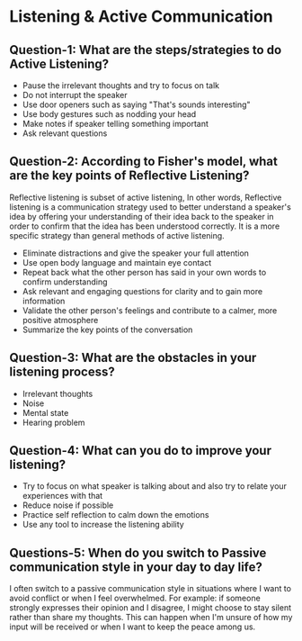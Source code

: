 # Listening & Active Communication

## Question-1: What are the steps/strategies to do Active Listening?

- Pause the irrelevant thoughts and try to focus on talk
- Do not interrupt the speaker
- Use door openers such as saying "That's sounds interesting"
- Use body gestures such as nodding your head
- Make notes if speaker telling something important
- Ask relevant questions

## Question-2: According to Fisher's model, what are the key points of Reflective Listening?

Reflective listening is subset of active listening, In other words, Reflective listening is a communication strategy used to better understand a speaker's idea by offering your understanding of their idea back to the speaker in order to confirm that the idea has been understood correctly. It is a more specific strategy than general methods of active listening.

- Eliminate distractions and give the speaker your full attention
- Use open body language and maintain eye contact
- Repeat back what the other person has said in your own words to confirm understanding
- Ask relevant and engaging questions for clarity and to gain more information
- Validate the other person's feelings and contribute to a calmer, more positive atmosphere
- Summarize the key points of the conversation

## Question-3: What are the obstacles in your listening process?

- Irrelevant thoughts
- Noise
- Mental state
- Hearing problem

## Question-4: What can you do to improve your listening?

- Try to focus on what speaker is talking about and also try to relate your experiences with that
- Reduce noise if possible
- Practice self reflection to calm down the emotions
- Use any tool to increase the listening ability

## Questions-5: When do you switch to Passive communication style in your day to day life?

I often switch to a passive communication style in situations where I want to avoid conflict or when I feel overwhelmed.
For example: if someone strongly expresses their opinion and I disagree, I might choose to stay silent rather than share my thoughts. This can happen when I'm unsure of how my input will be received or when I want to keep the peace among us.

